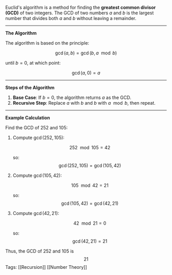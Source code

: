 Euclid's algorithm is a method for finding the **greatest common divisor (GCD)** of two integers. The GCD of two numbers $a$ and $b$ is the largest number that divides both $a$ and $b$ without leaving a remainder.

---

 **The Algorithm**

The algorithm is based on the principle:

$$ \gcd(a, b) = \gcd(b, a \mod b) $$

until $b = 0$, at which point:

$$ \gcd(a, 0) = a $$

---

 **Steps of the Algorithm**

1. **Base Case**: If $b = 0$, the algorithm returns $a$ as the GCD.
2. **Recursive Step**: Replace $a$ with $b$ and $b$ with $a \mod b$, then repeat.

---

 **Example Calculation**

Find the GCD of $252$ and $105$:

1. Compute $\gcd(252, 105)$:
    
    $$252\mod 105 = 42$$
    
    so: $$ \gcd(252, 105) = \gcd(105, 42) $$
    
2. Compute $\gcd(105, 42)$:
    
     $$105\mod 42 = 21$$
    
    so: $$ \gcd(105, 42) = \gcd(42, 21) $$
    
3. Compute $\gcd(42, 21)$:
    
	 $$42\mod 21 = 0$$
    
    so: $$ \gcd(42, 21) = 21 $$
    

Thus, the GCD of $252$ and $105$ is $$21$$
Tags:
[[Recursion]]
[[Number Theory]]